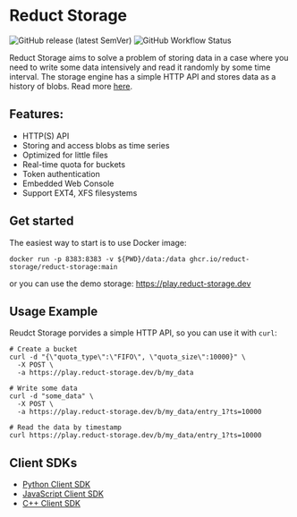 # Reduct Storage

![GitHub release (latest SemVer)](https://img.shields.io/github/v/release/reduct-storage/reduct-storage)
![GitHub Workflow Status](https://img.shields.io/github/workflow/status/reduct-storage/reduct-storage/ci)


Reduct Storage aims to solve a problem of storing data in a case where you need to write some data intensively and read it randomly by some time interval. 
The storage engine has a simple HTTP API and stores data as a history of blobs. Read more [here](https://docs.reduct-storage.dev/).

## Features:

* HTTP(S) API
* Storing and access blobs as time series
* Optimized for little files
* Real-time quota for buckets
* Token authentication
* Embedded Web Console
* Support EXT4, XFS filesystems

## Get started

The easiest way to start is to use Docker image:

```shell
docker run -p 8383:8383 -v ${PWD}/data:/data ghcr.io/reduct-storage/reduct-storage:main
```

or you can use the demo storage: https://play.reduct-storage.dev

## Usage Example

Reudct Storage porvides a simple HTTP API, so you can use it with `curl`:

```
# Create a bucket
curl -d "{\"quota_type\":\"FIFO\", \"quota_size\":10000}" \
  -X POST \
  -a https://play.reduct-storage.dev/b/my_data

# Write some data
curl -d "some_data" \
  -X POST \
  -a https://play.reduct-storage.dev/b/my_data/entry_1?ts=10000

# Read the data by timestamp
curl https://play.reduct-storage.dev/b/my_data/entry_1?ts=10000
```

##  Client SDKs

* [Python Client SDK](https://github.com/reduct-storage/reduct-py)
* [JavaScript Client SDK](https://github.com/reduct-storage/reduct-js)
* [C++ Client SDK](https://github.com/reduct-storage/reduct-cpp)
